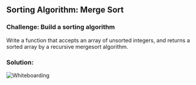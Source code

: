## Sorting Algorithm: Merge Sort

### Challenge: Build a sorting algorithm

Write a function that accepts an array of unsorted integers, and returns a sorted array by a recursive mergesort algorithm.

### Solution:
![Whiteboarding](https://github.com/katcosgrove/data-structures-and-algorithms/blob/master/assets/merge-sort.jpg)